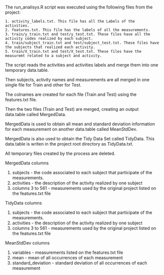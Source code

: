 The run_analisys.R script was executed using the following files from the project:

    1. activity_labels.txt. This file has all the Labels of the activities. 
    2. features.txt. This file has the labels of all the measurements.
    3. train/y_train.txt and test/y_test.txt. These files have all the activity codes realized by each subject.
    4. train/subject_train.txt and test/subject_test.txt. These files have the subjects that realized each activity.
    5. train/X_train.txt and test/X_test.txt. These files have the measuremt related to a subject and activity.
    
The script reads the activities and activities labels and merge them into one temporary data.table. 

Then subjects, activity names and measurements are all merged in one single file for Train and other for Test.

The colnames are created for each file (Train and Test) using the features.txt file.

Then the two files (Train and Test) are merged, creating an output data.table called MergedData.

MergedData is used to obtain all mean and standard deviation information for each measurement on another data.table called MeanStdDev.

MergedData is also used to obtain the Tidy Data Set called TidyData. This data.table is writen in the project root directory as TidyData.txt.

All temporary files created by the process are deleted.

MergedData columns

1. subjects - the code associated to each subject that participate of the measurements.
2. activities - the description of the activity realized by one subject
3. columns 3 to 561 - measurements used by the original project listed on the features.txt file

TidyData columns

1. subjects - the code associated to each subject that participate of the measurements.
2. activities - the description of the activity realized by one subject
3. columns 3 to 561 - measurements used by the original project listed on the features.txt file

MeanStdDev columns

1. variables - measurements listed on the features.txt file
2. mean - mean of all occurrences of each measurement
3. standard_deviation - standard deviation of all occurrences of each measurement



